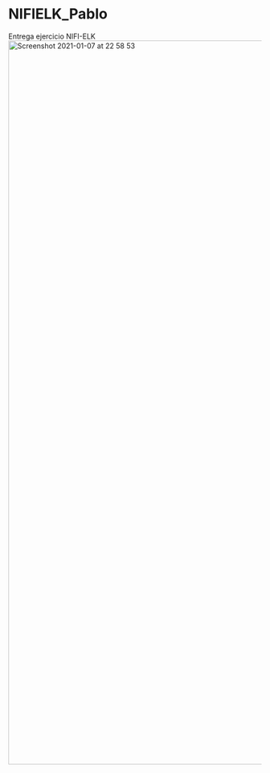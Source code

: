 # NIFIELK_Pablo
Entrega ejercicio NIFI-ELK
<img width="1440" alt="Screenshot 2021-01-07 at 22 58 53" src="https://user-images.githubusercontent.com/71548024/103950643-87e94a00-513d-11eb-8102-9c7825f3d601.png">
